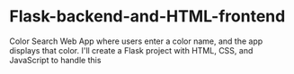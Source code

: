 # Flask-backend-and-HTML-frontend
 Color Search Web App where users enter a color name, and the app displays that color. I'll create a Flask project with HTML, CSS, and JavaScript to handle this
